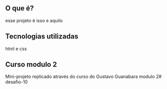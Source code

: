## O que é?
esse projeto é isso e aquilo 
## Tecnologias utilizadas 
html e css
## Curso modulo 2
Mini-projeto replicado através do curso do Gustavo Guanabara modulo 2#   d e s a f i o - 1 0 
 
 
